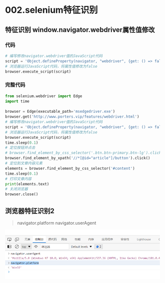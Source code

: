 # 002.selenium特征识别

## 特征识别 window.navigator.webdriver属性值修改

### 代码

```python
# 编写修改navigator.webdriver值的JavaScript代码
script = 'Object.defineProperty(navigator, "webdriver", {get: () => false,});'
# 浏览器运行JavaScript代码，将属性值修改为false
browser.execute_script(script)
```

### 完整代码

```python
from selenium.webdriver import Edge
import time

browser = Edge(executable_path='msedgedriver.exe')
browser.get('http://www.porters.vip/features/webdriver.html')
# 编写修改navigator.webdriver值的JavaScript代码
script = 'Object.defineProperty(navigator, "webdriver", {get: () => false,});'
# 浏览器运行JavaScript代码，将属性值修改为false
browser.execute_script(script)
time.sleep(0.1)
# 定位按钮并点击
# browser.find_element_by_css_selector('.btn.btn-primary.btn-lg').click()
browser.find_element_by_xpath('//*[@id="article"]/button').click()
# 定位到文章内容元素
elements = browser.find_element_by_css_selector('#content')
time.sleep(0.1)
# 打印文章内容
print(elements.text)
# 关闭浏览器
browser.close()
```

## 浏览器特征识别2

> navigator.platform
> navigator.userAgent

![](md-images/mk-2022-05-04-23-39-37.png)

<CommentService/>

